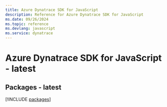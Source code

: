```yaml
---
title: Azure Dynatrace SDK for JavaScript
description: Reference for Azure Dynatrace SDK for JavaScript
ms.date: 09/26/2024
ms.topic: reference
ms.devlang: javascript
ms.service: dynatrace
---
```

# Azure Dynatrace SDK for JavaScript - latest
## Packages - latest
[!INCLUDE [packages](dynatrace-index.md)]